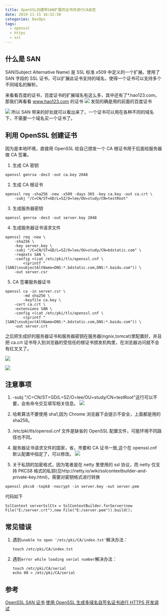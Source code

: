 ```yaml
---
title: OpenSSL创建带SAN扩展的证书并进行CA自签
date: 2019-11-15 16:52:50
categories: DevOps
tags:
  - openssl
  - https
  - ssl
---
```


## 什么是 SAN[](http://liaoph.com/openssl-san/#什么是-san)

SAN(Subject Alternative Name) 是 SSL 标准 x509 中定义的一个扩展。使用了 SAN 字段的 SSL 证书，可以扩展此证书支持的域名，使得一个证书可以支持多个不同域名的解析。

<!--more-->

来看看百度的证书，百度证书的扩展域名有这么多，其中还有了\*.hao123.com，那我们再看看 www.hao123.com 的证书
![](create-ssl-cert-with-san/2019-11-15-16-54-49.png)
发现的确是用的前面的百度证书

![](create-ssl-cert-with-san/2019-11-15-16-55-08.png)
所以 SAN 带来的好处就可以看出来了，一个证书可以用在各种不同的域名下，不需要一个域名买一个证书了。

## 利用 OpenSSL 创建证书

因为是本地环境，直接用 OpenSSL 给自己颁发一个 CA 根证书用于后面给服务器做 CA 签署。

1. 生成 CA 密钥

```
openssl genrsa -des3 -out ca.key 2048
```

2. 生成 CA 根证书

```
openssl req -sha256 -new -x509 -days 365 -key ca.key -out ca.crt \
    -subj "/C=CN/ST=GD/L=SZ/O=lee/OU=study/CN=testRoot"
```

3. 生成服务器密钥

```
openssl genrsa -des3 -out server.key 2048
```

4. 生成服务器证书请求文件

```
openssl req -new \
    -sha256 \
    -key server.key \
    -subj "/C=CN/ST=GD/L=SZ/O=lee/OU=study/CN=bdstatic.com" \
    -reqexts SAN \
    -config <(cat /etc/pki/tls/openssl.cnf \
        <(printf "[SAN]\nsubjectAltName=DNS:*.bdstatic.com,DNS:*.baidu.com")) \
    -out server.csr
```

5. CA 签署服务器证书

```
openssl ca -in server.csr \
        -md sha256 \
        -keyfile ca.key \
	-cert ca.crt \
	-extensions SAN \
	-config <(cat /etc/pki/tls/openssl.cnf \
        <(printf "[SAN]\nsubjectAltName=DNS:*.bdstatic.com,DNS:*.baidu.com")) \
	-out server.crt
```

之后把生成好的服务器证书和服务器密钥在服务器(ngnix,tomcat)里配置好，并且把 ca.crt 证书导入到浏览器的受信任的根证书颁发机构里，在浏览器访问就不会有红叉叉了。

![](create-ssl-cert-with-san/2019-11-15-16-55-23.png)

![](create-ssl-cert-with-san/2019-11-15-16-55-29.png)

## 注意事项

1. -subj "/C=CN/ST=GD/L=SZ/O=lee/OU=study/CN=testRoot"这行可以不要，会有命令交互填写相关信息。
   ![](create-ssl-cert-with-san/2019-11-15-16-58-23.png)

2. 哈希算法不要使用 sha1,因为 Chrome 浏览器下会提示不安全，上面都是用的 sha256。
3. /etc/pki/tls/openssl.cnf 文件是缺省的 OpenSSL 配置文件，可能环境不同路径也不同。
4. 服务器证书请求文件的国家，省，市要和 CA 证书一致,这个在 openssl.cnf 默认配置中指定了，可以修改。
   ![](create-ssl-cert-with-san/2019-11-15-16-56-34.png)

5. 关于私钥的加密格式，因为笔者是在 netty 里使用的 ssl 协议，而 netty 仅支持 PKCS8 格式的私钥(见http://netty.io/wiki/sslcontextbuilder-and-private-key.html)，需要对密钥格式进行转换

```
openssl pkcs8 -topk8 -nocrypt -in server.key -out server.pem
```

代码如下

```
SslContext serverSslCtx = SslContextBuilder.forServer(new File("E:/server.crt"),new File("E:/server.pem")).build();
```

## 常见错误

1. 遇到`unable to open '/etc/pki/CA/index.txt'`解决办法：

   ```shell
   touch /etc/pki/CA/index.txt
   ```

2. 遇到`error while loading serial number`解决办法：

   ```shell
   touch /etc/pki/CA/serial
   echo 00 > /etc/pki/CA/serial
   ```

## 参考

[OpenSSL SAN 证书](http://liaoph.com/openssl-san/)
[使用 OpenSSL 生成多域名自签名证书进行 HTTPS 开发调试](https://zhuanlan.zhihu.com/p/26646377)

